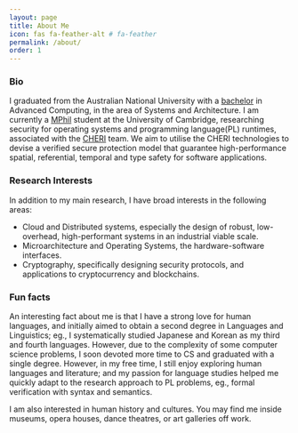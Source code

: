 ```yaml
---
layout: page
title: About Me
icon: fas fa-feather-alt # fa-feather
permalink: /about/
order: 1
---
```


### Bio

I graduated from the Australian National University with a [bachelor][ANU] in Advanced Computing, in the area of Systems and Architecture. I am currently a [MPhil][MPhil] student at the University of Cambridge, researching security for operating systems and programming language(PL) runtimes, associated with the [CHERI][CHERI] team. We aim to utilise the CHERI technologies to devise a verified secure protection model that guarantee high-performance spatial, referential, temporal and type safety for software applications.

### Research Interests

In addition to my main research, I have broad interests in the following areas:

- Cloud and Distributed systems, especially the design of robust, low-overhead, high-performant systems in an industrial viable scale.
- Microarchitecture and Operating Systems, the hardware-software interfaces.
- Cryptography, specifically designing security protocols, and applications to cryptocurrency and blockchains.
<!-- - Formal methods, especially the application of type theory and model checking to software verification. -->
  <!-- - Programming languages and compilers, especially the design and implementation of type systems and static analysis. -->

<!-- the application of formal methods to secure software development. -->

### Fun facts

An interesting fact about me is that I have a strong love for human languages, and initially aimed to obtain a second degree in Languages and Linguistics; eg., I systematically studied Japanese and Korean as my third and fourth languages. However, due to the complexity of some computer science problems, I soon devoted more time to CS and graduated with a single degree. However, in my free time, I still enjoy exploring human languages and literature; and my passion for language studies helped me quickly adapt to the research approach to PL problems, eg., formal verification with syntax and semantics.

<!-- I aim to combine my passion for languages and computer science by researching the intersection of programming languages and formal methods, and to develop secure and efficient software systems that can be easily understood and maintained by human developers. -->

I am also interested in human history and cultures. You may find me inside museums, opera houses, dance theatres, or art galleries off work.

[ANU]: https://cecc.anu.edu.au/study/undergraduate/bachelor-advanced-computing/
[CHERI]: https://www.cl.cam.ac.uk/research/security/ctsrd/cheri/
[MPhil]: https://www.cst.cam.ac.uk/admissions/acs

<!-- This is the base Jekyll theme. You can find out more info about customizing your Jekyll theme, as well as basic Jekyll usage documentation at [jekyllrb.com](https://jekyllrb.com/)

You can find the source code for Minima at GitHub:
[jekyll][jekyll-organization] /
[minima](https://github.com/jekyll/minima)

You can find the source code for Jekyll at GitHub:
[jekyll][jekyll-organization] /
[jekyll](https://github.com/jekyll/jekyll) -->

<!-- [jekyll-organization]: https://github.com/jekyll -->

<!-- # the default layout is 'page'
icon: fas fa-info-circle
order: 4
---

> Add Markdown syntax content to file `_tabs/about.md`{: .filepath } and it will show up on this page.
{: .prompt-tip } -->
